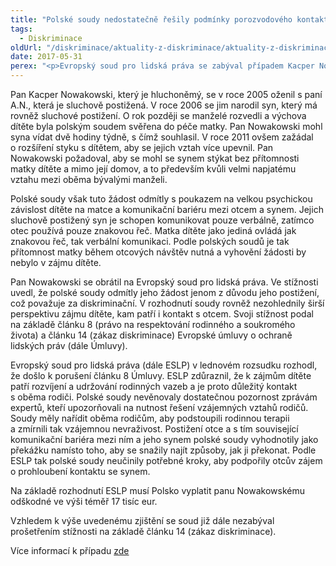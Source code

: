 ```yaml
---
title: "Polské soudy nedostatečně řešily podmínky porozvodového kontaktu mezi otcem a synem, rozhodl soud"
tags:
  - Diskriminace
oldUrl: "/diskriminace/aktuality-z-diskriminace/aktuality-z-diskriminace-2017/polske-soudy-nedostatecne-resily-podminky-porozvodoveho-kontaktu-mezi-otcem-a-synem-rozhodl/"
date: 2017-05-31
perex: "<p>Evropský soud pro lidská práva se zabýval případem Kacper Nowakowski vs. Polsko, který řešil porozvodový kontakt hluchoněmého otce se sluchově postiženým synem.</p>"
---
```


<!-- imported from the old website -->

<p>Pan Kacper Nowakowski, který je hluchoněmý, se v roce 2005 oženil s paní A.N., která je sluchově postižená. V roce 2006 se jim narodil syn, který má rovněž sluchové postižení. O rok později se manželé rozvedli a výchova dítěte byla polským soudem svěřena do péče matky. Pan Nowakowski mohl syna vídat dvě hodiny týdně, s čímž souhlasil. V roce 2011 ovšem zažádal o rozšíření styku s dítětem, aby se jejich vztah více upevnil. Pan Nowakowski požadoval, aby se mohl se synem stýkat bez přítomnosti matky dítěte a mimo její domov, a to především kvůli velmi napjatému vztahu mezi oběma bývalými manželi.</p> <p>Polské soudy však tuto žádost odmítly s poukazem na velkou psychickou závislost dítěte na matce a komunikační bariéru mezi otcem a synem. Jejich sluchově postižený syn je schopen komunikovat pouze verbálně, zatímco otec používá pouze znakovou řeč. Matka dítěte jako jediná ovládá jak znakovou řeč, tak verbální komunikaci. Podle polských soudů je tak přítomnost matky během otcových návštěv nutná a vyhovění žádosti by nebylo v zájmu dítěte.</p> <p>Pan Nowakowski se obrátil na Evropský soud pro lidská práva. Ve stížnosti uvedl, že polské soudy odmítly jeho žádost jenom z důvodu jeho postižení, což považuje za diskriminační. V rozhodnutí soudy rovněž nezohlednily širší perspektivu zájmu dítěte, kam patří i kontakt s otcem. Svoji stížnost podal na základě článku 8 (právo na respektování rodinného a soukromého života) a článku 14 (zákaz diskriminace) Evropské úmluvy o ochraně lidských práv (dále Úmluvy).</p> <p>Evropský soud pro lidská práva (dále ESLP) v lednovém rozsudku rozhodl, že došlo k porušení článku 8 Úmluvy. ESLP zdůraznil, že k zájmům dítěte patří rozvíjení a udržování rodinných vazeb a je proto důležitý kontakt s oběma rodiči. Polské soudy nevěnovaly dostatečnou pozornost zprávám expertů, kteří upozorňovali na nutnost řešení vzájemných vztahů rodičů. Soudy měly nařídit oběma rodičům, aby podstoupili rodinnou terapii a zmírnili tak vzájemnou nevraživost. Postižení otce a s tím související komunikační bariéra mezi ním a jeho synem polské soudy vyhodnotily jako překážku namísto toho, aby se snažily najít způsoby, jak ji překonat. Podle ESLP tak polské soudy neučinily potřebné kroky, aby podpořily otcův zájem o prohloubení kontaktu se synem. </p> <p>Na základě rozhodnutí ESLP musí Polsko vyplatit panu Nowakowskému odškodné ve výši téměř 17 tisíc eur. </p> <p>Vzhledem k výše uvedenému zjištění se soud již dále nezabýval prošetřením stížnosti na základě článku 14 (zákaz diskriminace).</p> <p>Více informací k případu <a title="Otevření do nového okna" href="http://hudoc.echr.coe.int/eng#{" itemid="" :="" 002-11363="" target="_blank">zde</a> </p>
